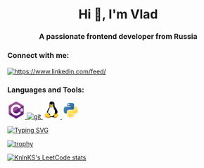 
<h1 align="center">Hi 👋, I'm Vlad</h1>
<h3 align="center">A passionate frontend developer from Russia</h3>

<h3 align="centert">Connect with me:</h3>
<p align="centert">
<a href="https://linkedin.com/in/https://www.linkedin.com/feed/" target="blank"><img align="center" src="https://raw.githubusercontent.com/rahuldkjain/github-profile-readme-generator/master/src/images/icons/Social/linked-in-alt.svg" alt="https://www.linkedin.com/feed/" height="30" width="40" /></a>
</p>

<h3 align="left">Languages and Tools:</h3>
<p align="left"> <a href="https://www.w3schools.com/cs/" target="_blank" rel="noreferrer"> <img src="https://raw.githubusercontent.com/devicons/devicon/master/icons/csharp/csharp-original.svg" alt="csharp" width="40" height="40"/> </a> <a href="https://git-scm.com/" target="_blank" rel="noreferrer"> <img src="https://www.vectorlogo.zone/logos/git-scm/git-scm-icon.svg" alt="git" width="40" height="40"/> </a> <a href="https://www.linux.org/" target="_blank" rel="noreferrer"> <img src="https://raw.githubusercontent.com/devicons/devicon/master/icons/linux/linux-original.svg" alt="linux" width="40" height="40"/> </a> <a href="https://www.python.org" target="_blank" rel="noreferrer"> <img src="https://raw.githubusercontent.com/devicons/devicon/master/icons/python/python-original.svg" alt="python" width="40" height="40"/> </a> </p>


<a href="https://git.io/typing-svg"><img src="https://readme-typing-svg.demolab.com?font=Fira+Code&size=23&pause=1000&color=FF3A3A&background=40FF1B00&multiline=true&width=458&height=64&lines=%D0%9F%D1%80%D0%BE%D1%84%D0%B8%D0%BB%D1%8C+%D0%B8%D1%81%D1%82%D0%B8%D0%BD%D0%BD%D0%BE%D0%B3%D0%BE+%D0%B3%D0%B8%D0%BA%D0%B0" alt="Typing SVG" /></a>

[![trophy](https://github-profile-trophy.vercel.app/?username=leinther&theme=onedark)](https://github.com/leinther/Vladislav)


[![KnlnKS's LeetCode stats](https://leetcode-stats-six.vercel.app/api?username=elementslord&theme=dark)](https://github.com/leinther/Vladisla)
